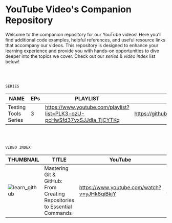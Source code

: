 # YouTube Video's Companion Repository

Welcome to the companion repository for our YouTube videos! Here you'll find additional code examples, helpful references, and useful resource links that accompany our videos. This repository is designed to enhance your learning experience and provide you with hands-on opportunities to dive deeper into the topics we cover. Check out our _series_ & _video index_ list below!


<br><br>

```
SERIES 
```

| NAME | EPs | PLAYLIST | GITHUB |
|---|---|---|---|
| Testing Tools Series | 3 | https://www.youtube.com/playlist?list=PLK3-ozU-pcHwSfd37vxSJJdla_TjCYTKq | https://github.com/s41r4j/youtube/tree/main/testing_tools |

<br><br>

```
VIDEO INDEX
```
| THUMBNAIL | TITLE | YouTube | Github |
|---|---|---|---|
| ![learn_github](https://github.com/s41r4j/youtube/assets/65067289/4b636957-e179-44c4-8727-208ed165cf38) | Mastering Git & GitHub: From Creating Repositories to Essential Commands | https://www.youtube.com/watch?v=yJHk8qiBkjY | https://github.com/s41r4j/youtube/tree/main/learn_github |
